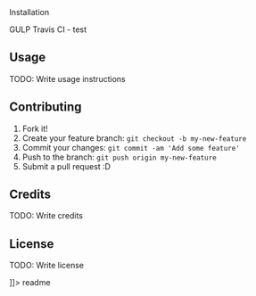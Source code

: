 <snippet>
  <content><![CDATA[
##Jack & Jones Australia
TODO: Write a project description

## Installation
GULP
Travis CI - test

## Usage
TODO: Write usage instructions
## Contributing
1. Fork it!
2. Create your feature branch: `git checkout -b my-new-feature`
3. Commit your changes: `git commit -am 'Add some feature'`
4. Push to the branch: `git push origin my-new-feature`
5. Submit a pull request :D

## Credits
TODO: Write credits

## License
TODO: Write license

]]></content>
  <tabTrigger>readme</tabTrigger>
</snippet>
